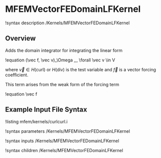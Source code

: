 # MFEMVectorFEDomainLFKernel

!syntax description /Kernels/MFEMVectorFEDomainLFKernel

## Overview

Adds the domain integrator for integrating the linear form

!equation
(\vec f, \vec v)_\Omega \,\,\, \forall \vec v \in V

where $\vec v \in H(\mathrm{curl})$ or $H(\mathrm{div})$ is the test variable and $\vec f$ is a
vector forcing coefficient.

This term arises from the weak form of the forcing term

!equation
\vec f

## Example Input File Syntax

!listing mfem/kernels/curlcurl.i

!syntax parameters /Kernels/MFEMVectorFEDomainLFKernel

!syntax inputs /Kernels/MFEMVectorFEDomainLFKernel

!syntax children /Kernels/MFEMVectorFEDomainLFKernel
